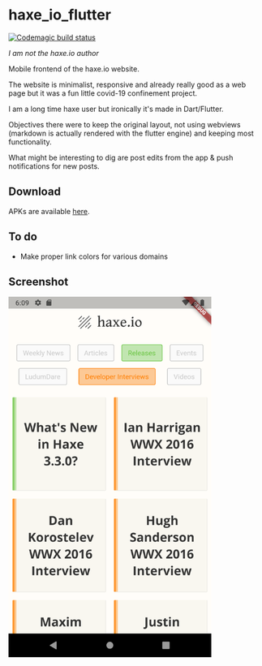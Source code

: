 # haxe_io_flutter

[![Codemagic build status](https://api.codemagic.io/apps/5ea9549376654b14d215008b/5ea9549376654b14d215008a/status_badge.svg)](https://codemagic.io/apps/5ea9549376654b14d215008b/5ea9549376654b14d215008a/latest_build)

_I am not the haxe.io author_

Mobile frontend of the haxe.io website.

The website is minimalist, responsive and already really good as a web page but it was a fun little covid-19 confinement project.

I am a long time haxe user but ironically it's made in Dart/Flutter.

Objectives there were to keep the original layout, not using webviews (markdown is actually rendered with the flutter engine) and keeping most functionality.

What might be interesting to dig are post edits from the app & push notifications for new posts.

## Download

APKs are available [here](https://github.com/Dvergar/haxe_io_flutter/releases).

## To do

* Make proper link colors for various domains

## Screenshot
<img src="https://raw.githubusercontent.com/Dvergar/haxe_io_flutter/master/screenshot.png" width="400">